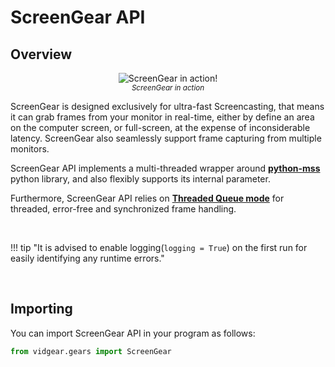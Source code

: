 <!--
===============================================
vidgear library source-code is deployed under the Apache 2.0 License:

Copyright (c) 2019-2020 Abhishek Thakur(@abhiTronix) <abhi.una12@gmail.com>

Licensed under the Apache License, Version 2.0 (the "License");
you may not use this file except in compliance with the License.
You may obtain a copy of the License at

   http://www.apache.org/licenses/LICENSE-2.0

Unless required by applicable law or agreed to in writing, software
distributed under the License is distributed on an "AS IS" BASIS,
WITHOUT WARRANTIES OR CONDITIONS OF ANY KIND, either express or implied.
See the License for the specific language governing permissions and
limitations under the License.
===============================================
-->

# ScreenGear API 


## Overview

<p align="center">
  <img src="/assets/gifs/screengear.gif" alt="ScreenGear in action!"/>
  <br>
  <sub><i>ScreenGear in action</i></sub>
</p>


ScreenGear is designed exclusively for ultra-fast Screencasting, that means it can grab frames from your monitor in real-time, either by define an area on the computer screen, or full-screen, at the expense of inconsiderable latency. ScreenGear also seamlessly support frame capturing from multiple monitors.

ScreenGear API implements a multi-threaded wrapper around [**python-mss**](https://github.com/BoboTiG/python-mss) python library, and also flexibly supports its internal parameter. 

Furthermore, ScreenGear API relies on [**Threaded Queue mode**](/bonus/TQM/) for threaded, error-free and synchronized frame handling.

&nbsp; 


!!! tip "It is advised to enable logging(`logging = True`) on the first run for easily identifying any runtime errors."


&nbsp; 

## Importing

You can import ScreenGear API in your program as follows:

```python
from vidgear.gears import ScreenGear
```

&nbsp; 